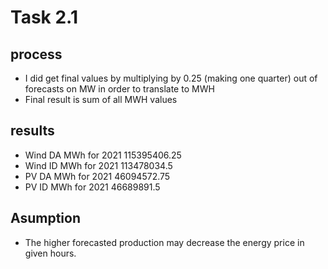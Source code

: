 # Task 2.1
## process
- I did get final values by multiplying by 0.25 (making one quarter) out of forecasts on MW in order to translate to MWH
- Final result is sum of all MWH values
## results
- Wind DA MWh for 2021    115395406.25
- Wind ID MWh for 2021    113478034.5
- PV DA MWh for 2021      46094572.75
- PV ID MWh for 2021      46689891.5
## Asumption
- The higher forecasted production may decrease the energy price in given hours. 